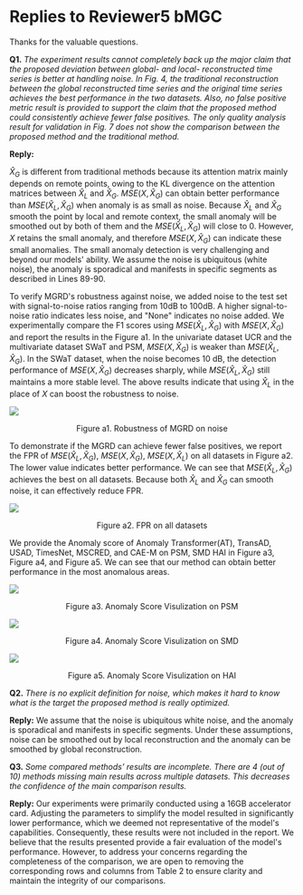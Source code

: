 # Replies to Reviewer5 bMGC

Thanks for the valuable questions.

**Q1.** *The experiment results cannot completely back up the major claim that the proposed deviation between global- and local- reconstructed time series is better at handling noise. In Fig. 4, the traditional reconstruction between the global reconstructed time series and the original time series achieves the best performance in the two datasets. Also, no false positive metric result is provided to support the claim that the proposed method could consistently achieve fewer false positives. The only quality analysis result for validation in Fig. 7 does not show the comparison between the proposed method and the traditional method.*

**Reply:** 

$\hat{X}_G$ is different from traditional methods because its attention matrix mainly depends on remote points, owing to the KL divergence on the attention matrices between $\hat{X}_L$ and ${\hat{X}}_G$. $MSE\left(X,{\hat{X}}_G\right)$ can obtain better performance than $MSE\left(\hat{X}_L,\hat{X}_G\right)$ when anomaly is as small as noise. Because $\hat{X}_L$ and $\hat{X}_G$ smooth the point by local and remote context, the small anomaly will be smoothed out by both of them and the $MSE\left(\hat{X}_L,\hat{X}_G\right)$ will close to 0. However, $X$ retains the small anomaly, and therefore $MSE\left(X,{\hat{X}}_G\right)$ can indicate these small anomalies. The small anomaly detection is very challenging and beyond our models' ability. We assume the noise is ubiquitous (white noise), the anomaly is sporadical and manifests in specific segments as described in Lines 89-90. 

To verify MGRD's robustness against noise, we added noise to the test set with signal-to-noise ratios ranging from 10dB to 100dB. A higher signal-to-noise ratio indicates less noise, and "None" indicates no noise added. We experimentally compare the F1 scores using $MSE\left({\hat{X}}_L,{\hat{X}}_G\right)$ with $MSE\left(X,{\hat{X}}_G\right)$ and report the results in the Figure a1. In the univariate dataset UCR and the multivariate dataset SWaT and PSM, $MSE\left(X,{\hat{X}}_G\right)$ is weaker than $MSE\left({\hat{X}}_L,{\hat{X}}_G\right)$. In the SWaT dataset, when the noise becomes 10 dB, the detection performance of $MSE\left(X,{\hat{X}}_G\right)$ decreases sharply, while $MSE\left({\hat{X}}_L,{\hat{X}}_G\right)$ still maintains a more stable level. The above results indicate that using $\hat{X}_L$ in the place of $X$ can boost the robustness to noise.



![](https://anonymous.4open.science/api/repo/MGRD/file/picture/R1-1.jpg)

<div style='text-align:center'>Figure a1. Robustness of MGRD on noise </div>



To demonstrate if the MGRD can achieve fewer false positives, we report the FPR of $MSE(\hat{X}_L,\hat{X}_G)$, $MSE(X,\hat{X}_G)$, $MSE(X,\hat{X}_L)$ on all datasets in Figure a2. The lower value indicates better performance. We can see that $MSE(\hat{X}_L,\hat{X}_G)$ achieves the best on all datasets. Because both $\hat{X}_L$ and $\hat{X}_G$ can smooth noise, it can effectively reduce  FPR.



![](https://anonymous.4open.science/r/MGRD/picture/R5-5.jpg)

<div style='text-align:center'>Figure a2. FPR on all datasets </div>



We provide the Anomaly score of Anomaly Transformer(AT), TransAD, USAD, TimesNet, MSCRED, and CAE-M on PSM, SMD HAI in Figure a3, Figure a4, and Figure a5. We can see that our method can obtain better performance in the most anomalous areas. 



![](https://anonymous.4open.science/r/MGRD/picture/R5-2.jpg)

<div style='text-align:center'>Figure a3. Anomaly Score Visulization on PSM </div>

 ![](https://anonymous.4open.science/r/MGRD/picture/R5-3.jpg)

<div style='text-align:center'>Figure a4. Anomaly Score Visulization on SMD </div>

 ![](https://anonymous.4open.science/r/MGRD/picture/R5-4.jpg)

<div style='text-align:center'>Figure a5. Anomaly Score Visulization on HAI </div>



**Q2.** *There is no explicit definition for noise, which makes it hard to know what is the target the proposed method is really optimized.*

**Reply:** We assume that the noise is ubiquitous white noise, and the anomaly is sporadical and manifests in specific segments. Under these assumptions, noise can be smoothed out by local reconstruction and the anomaly can be smoothed by global reconstruction.



**Q3.** *Some compared methods’ results are incomplete. There are 4 (out of 10) methods missing main results across multiple datasets. This decreases the confidence of the main comparison results.*

**Reply:** Our experiments were primarily conducted using a 16GB accelerator card. Adjusting the parameters to simplify the model resulted in significantly lower performance, which we deemed not representative of the model's capabilities. Consequently, these results were not included in the report. We believe that the results presented provide a fair evaluation of the model's performance. However, to address your concerns regarding the completeness of the comparison, we are open to removing the corresponding rows and columns from Table 2 to ensure clarity and maintain the integrity of our comparisons. 

